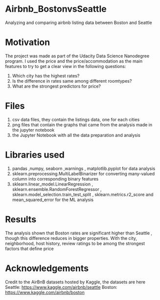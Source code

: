 # Airbnb_BostonvsSeattle
Analyzing and comparing airbnb listing data between Boston and Seattle
# Motivation
The project was made as part of the Udacity Data Science Nanodegree program.
I used the price and the price/accommodation as the main features to try to get a clear view in the following questions:
1. Which city has the highest rates?
2. Is the difference in rates same among different roomtypes?
3. What are the strongest predictors for price?
# Files
1. csv data files, they contain the listings data, one for each cities
2. png files that contain the graphs that came from the analysis made in the jupyter notebook
3. the Jupyter Notebook with all the data preparation and analysis
# Libraries used
1. pandas ,numpy, seaborn ,warnings , matplotlib.pyplot 
for data analysis
3. sklearn.preprocessing.MultiLabelBinarizer 
for converting many-valued column into corresponding binary features
4. sklearn.linear_model.LinearRegression , sklearn.ensemble.RandomForestRegressor 
, sklearn.model_selection.train_test_split , sklearn.metrics.r2_score and mean_squared_error
for the ML analysis
# Results
The analysis shown that Boston rates are significant higher than Seattle , 
though this difference reduces in bigger properties. 
With the city, neighborhood, host history, review ratings to be among the strongest factors that define price
# Acknowledgements
Credit to the AirBnB datasets hosted by Kaggle, the datasets are here 
Seattle: https://www.kaggle.com/airbnb/seattle
Boston: https://www.kaggle.com/airbnb/boston
